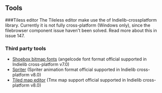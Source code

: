 ## Tools

###Tiless editor
The Tileless editor make use the of Indielib-crossplatform library. Currently it is not fully cross-platform (Windows only), since the filebrowser component issue haven't been solved. Read more about this in issue 147. 


### Third party tools
* [Shoebox bitmap fonts](http://renderhjs.net/shoebox/) (angelcode font format official supported in Indielib cross-platform v7.0)
* [Spriter](http://brashmonkey.com/) (Spriter animation format official supported in Indielib cross-platform v8.0)
* [Tiled map editor](http://www.mapeditor.org/) (Tmx map support official supported in Indielib cross-platform v8.0)